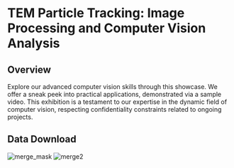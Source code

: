 # TEM Particle Tracking: Image Processing and Computer Vision Analysis

## Overview

Explore our advanced computer vision skills through this showcase. We offer a sneak peek into practical applications, demonstrated via a sample video. This exhibition is a testament to our expertise in the dynamic field of computer vision, respecting confidentiality constraints related to ongoing projects.

## Data Download


![merge_mask](https://github.com/AsherTeo/TEM-Visionary---Processing-and-Analysis-Tools-for-Electron-Microscopy/assets/78581569/6493b8ff-1a73-447f-ac83-9ef98252b83d)
![merge2](https://github.com/AsherTeo/TEM-Visionary---Processing-and-Analysis-Tools-for-Electron-Microscopy/assets/78581569/5b28635d-2bf2-45aa-8a39-18534a65fd21)

